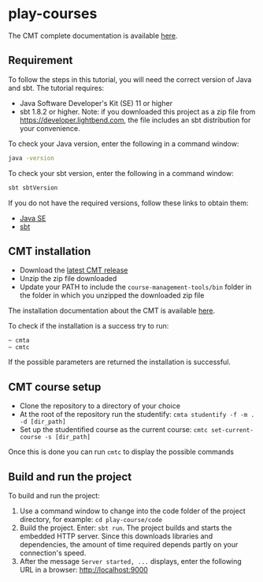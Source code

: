# play-courses

The CMT complete documentation is available [here](http://cmt.lunatech.com/docs/getting_started).

## Requirement

To follow the steps in this tutorial, you will need the correct version of Java and sbt. The tutorial requires:

* Java Software Developer's Kit (SE) 11 or higher
* sbt 1.8.2 or higher. Note: if you downloaded this project as a zip file from https://developer.lightbend.com, the file includes an sbt distribution for your convenience.

To check your Java version, enter the following in a command window:

```bash
java -version
```

To check your sbt version, enter the following in a command window:

```bash
sbt sbtVersion
```

If you do not have the required versions, follow these links to obtain them:

* [Java SE](http://www.oracle.com/technetwork/java/javase/downloads/index.html)
* [sbt](http://www.scala-sbt.org/download.html)

## CMT installation

- Download the [latest CMT release](https://github.com/lunatech-labs/course-management-tools/releases)
- Unzip the zip file downloaded
- Update your PATH to include the `course-management-tools/bin` folder in
  the folder in which you unzipped the downloaded zip file

The installation documentation about the CMT is available [here](http://cmt.lunatech.com/docs/install).

To check if the installation is a success try to run:

```
~ cmta
~ cmtc
```

If the possible parameters are returned the installation is successful.

## CMT course setup

- Clone the repository to a directory of your choice
- At the root of the repository run the studentify: `cmta studentify -f -m . -d [dir_path]`
- Set up the studentified course as the current course: `cmtc set-current-course -s [dir_path]`

Once this is done you can run `cmtc` to display the possible commands

## Build and run the project

To build and run the project:

1. Use a command window to change into the code folder of the project directory, for example: `cd play-course/code`
2. Build the project. Enter: `sbt run`. The project builds and starts the embedded HTTP server. Since this downloads libraries and dependencies, the amount of time required depends partly on your connection's speed.
3. After the message `Server started, ...` displays, enter the following URL in a browser: [http://localhost:9000](http://localhost:9000)
